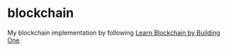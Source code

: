 # blockchain
My blockchain implementation by following [Learn Blockchain by Building One](https://hackernoon.com/learn-blockchains-by-building-one-117428612f46) 
